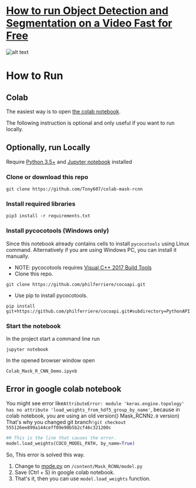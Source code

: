 # [How to run Object Detection and Segmentation on a Video Fast for Free](https://www.dlology.com/blog/how-to-run-object-detection-and-segmentation-on-video-fast-for-free/)

![alt text](https://gitcdn.xyz/cdn/Tony607/blog_statics/23cd63466316e14d91998bf6aeb47f8d660f4378/images/colab/out-clip.gif  "Video Demo")
# How to Run
## Colab
The easiest way is to open  [the colab notebook](https://drive.google.com/file/d/11yXcMidH2rmnvy5GxFAr0M_0mABr1M_-/view?usp=sharing).

The following instruction is optional and only useful if you want to run locally.

## Optionally, run Locally

Require [Python 3.5+](https://www.python.org/ftp/python/3.6.4/python-3.6.4.exe) and [Jupyter notebook](https://jupyter.readthedocs.io/en/latest/install.html) installed
### Clone or download this repo
```
git clone https://github.com/Tony607/colab-mask-rcnn
```
### Install required libraries
`pip3 install -r requirements.txt`

### Install pycocotools (Windows only)
Since this notebook already contains cells to install `pycocotools`  using Linux command. Alternatively if you are using Windows PC, you can install it manually.
*   NOTE: pycocotools requires [Visual C++ 2017 Build Tools](http://landinghub.visualstudio.com/visual-cpp-build-tools)
*   Clone this repo.
```
git clone https://github.com/philferriere/cocoapi.git
```
*   Use pip to install pycocotools.
```
pip install git+https://github.com/philferriere/cocoapi.git#subdirectory=PythonAPI
```

### Start the notebook
In the project start a command line run
```
jupyter notebook
```
In the opened browser window open
```
Colab_Mask_R_CNN_Demo.ipynb
```



## Error in google colab notebook

  You might see error like`AttributeError: module 'keras.engine.topology' has no attribute 'load_weights_from_hdf5_group_by_name'`, because in colab notebook, you are using an old version() Mask_RCNN`2.0` version)  That's why you changed git branch`!git checkout 555126ee899a144ceff09e90b5b2cf46c321200c`

```python
## This is the line that causes the error.
model.load_weights(COCO_MODEL_PATH, by_name=True)
```



So, This error is solved this way.

1. Change to [mode.py](model.py) on `/content/Mask_RCNN/model.py`
2. Save (Ctrl + S) in google colab notebook.
3. That's it, then you can use `model.load_weights` function.